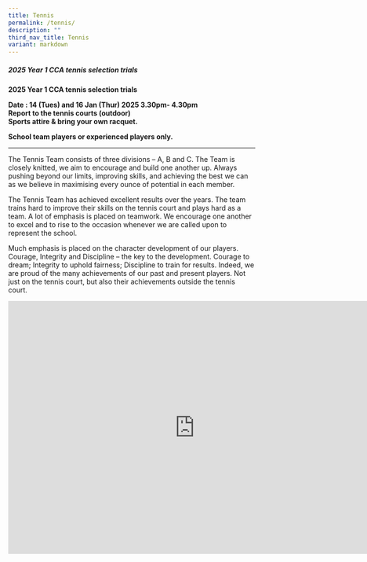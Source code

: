 ```yaml
---
title: Tennis
permalink: /tennis/
description: ""
third_nav_title: Tennis
variant: markdown
---
```

##### **2025 Year 1 CCA tennis selection trials** #####
 
**2025 Year 1 CCA tennis selection trials**

**Date : 14 (Tues) and 16 Jan (Thur) 2025 3.30pm- 4.30pm<br>
Report to the tennis courts (outdoor)<br>
Sports attire &amp; bring your own racquet.<br>**

**School team players or experienced players only.**

* * *

The Tennis Team consists of three divisions – A, B and C. The Team is closely knitted, we aim to encourage and build one another up. Always pushing beyond our limits, improving skills, and achieving the best we can as we believe in maximising every ounce of potential in each member.

The Tennis Team has achieved excellent results over the years. The team trains hard to improve their skills on the tennis court and plays hard as a team. A lot of emphasis is placed on teamwork. We encourage one another to excel and to rise to the occasion whenever we are called upon to represent the school.

Much emphasis is placed on the character development of our players. Courage, Integrity and Discipline – the key to the development. Courage to dream; Integrity to uphold fairness; Discipline to train for results. Indeed, we are proud of the many achievements of our past and present players. Not just on the tennis court, but also their achievements outside the tennis court.

<iframe width="760" height="515" src="https://www.youtube.com/embed/Qc_i_d-5tM4" title="YouTube video player" frameborder="0" allow="accelerometer; autoplay; clipboard-write; encrypted-media; gyroscope; picture-in-picture; web-share" allowfullscreen=""></iframe>
